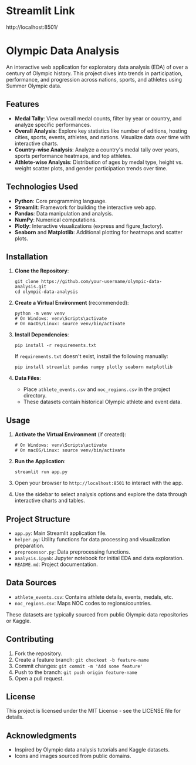 # Streamlit Link
http://localhost:8501/

# Olympic Data Analysis

An interactive web application for exploratory data analysis (EDA) of over a century of Olympic history. This project dives into trends in participation, performance, and progression across nations, sports, and athletes using Summer Olympic data.

## Features

- **Medal Tally**: View overall medal counts, filter by year or country, and analyze specific performances.
- **Overall Analysis**: Explore key statistics like number of editions, hosting cities, sports, events, athletes, and nations. Visualize data over time with interactive charts.
- **Country-wise Analysis**: Analyze a country's medal tally over years, sports performance heatmaps, and top athletes.
- **Athlete-wise Analysis**: Distribution of ages by medal type, height vs. weight scatter plots, and gender participation trends over time.

## Technologies Used

- **Python**: Core programming language.
- **Streamlit**: Framework for building the interactive web app.
- **Pandas**: Data manipulation and analysis.
- **NumPy**: Numerical computations.
- **Plotly**: Interactive visualizations (express and figure_factory).
- **Seaborn** and **Matplotlib**: Additional plotting for heatmaps and scatter plots.

## Installation

1. **Clone the Repository**:
   ```
   git clone https://github.com/your-username/olympic-data-analysis.git
   cd olympic-data-analysis
   ```

2. **Create a Virtual Environment** (recommended):
   ```
   python -m venv venv
   # On Windows: venv\Scripts\activate
   # On macOS/Linux: source venv/bin/activate
   ```

3. **Install Dependencies**:
   ```
   pip install -r requirements.txt
   ```
   If `requirements.txt` doesn't exist, install the following manually:
   ```
   pip install streamlit pandas numpy plotly seaborn matplotlib
   ```

4. **Data Files**:
   - Place `athlete_events.csv` and `noc_regions.csv` in the project directory.
   - These datasets contain historical Olympic athlete and event data.

## Usage

1. **Activate the Virtual Environment** (if created):
   ```
   # On Windows: venv\Scripts\activate
   # On macOS/Linux: source venv/bin/activate
   ```

2. **Run the Application**:
   ```
   streamlit run app.py
   ```

3. Open your browser to `http://localhost:8501` to interact with the app.

4. Use the sidebar to select analysis options and explore the data through interactive charts and tables.

## Project Structure

- `app.py`: Main Streamlit application file.
- `helper.py`: Utility functions for data processing and visualization preparation.
- `preprocessor.py`: Data preprocessing functions.
- `analysis.ipynb`: Jupyter notebook for initial EDA and data exploration.
- `README.md`: Project documentation.

## Data Sources

- `athlete_events.csv`: Contains athlete details, events, medals, etc.
- `noc_regions.csv`: Maps NOC codes to regions/countries.

These datasets are typically sourced from public Olympic data repositories or Kaggle.

## Contributing

1. Fork the repository.
2. Create a feature branch: `git checkout -b feature-name`
3. Commit changes: `git commit -m 'Add some feature'`
4. Push to the branch: `git push origin feature-name`
5. Open a pull request.

## License

This project is licensed under the MIT License - see the LICENSE file for details.

## Acknowledgments

- Inspired by Olympic data analysis tutorials and Kaggle datasets.
- Icons and images sourced from public domains.
